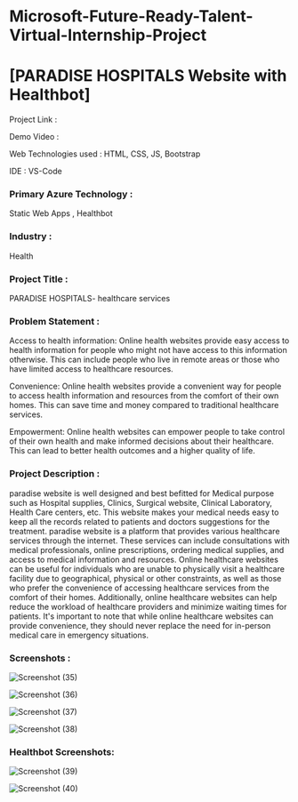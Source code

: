 # Microsoft-Future-Ready-Talent-Virtual-Internship-Project


# [PARADISE HOSPITALS Website with Healthbot]
Project Link :

Demo Video :

Web Technologies used : HTML, CSS, JS, Bootstrap

IDE : VS-Code

### Primary Azure Technology :
Static Web Apps , Healthbot

### Industry :
Health

### Project Title :
PARADISE HOSPITALS- healthcare services

### Problem Statement :
Access to health information: Online health websites provide easy access to health information for people who might not have access to this information otherwise. This can include people who live in remote areas or those who have limited access to healthcare resources.

Convenience: Online health websites provide a convenient way for people to access health information and resources from the comfort of their own homes. This can save time and money compared to traditional healthcare services.

Empowerment: Online health websites can empower people to take control of their own health and make informed decisions about their healthcare. This can lead to better health outcomes and a higher quality of life.

### Project Description :
 paradise website is well designed and best befitted for Medical purpose such as Hospital supplies, Clinics, Surgical website, Clinical Laboratory, Health Care centers, etc.
This website makes your medical needs easy to keep all the records related to patients and doctors suggestions for the treatment.
paradise website is a platform that provides various healthcare services through the internet. These services can include consultations with medical professionals, online prescriptions, ordering medical supplies, and access to medical information and resources. Online healthcare websites can be useful for individuals who are unable to physically visit a healthcare facility due to geographical, physical or other constraints, as well as those who prefer the convenience of accessing healthcare services from the comfort of their homes. Additionally, online healthcare websites can help reduce the workload of healthcare providers and minimize waiting times for patients. It's important to note that while online healthcare websites can provide convenience, they should never replace the need for in-person medical care in emergency situations.


### Screenshots :
![Screenshot (35)](https://user-images.githubusercontent.com/93502957/236379189-cfb0480f-8a86-412c-9a2d-f6c2380ed503.png)

![Screenshot (36)](https://user-images.githubusercontent.com/93502957/236379210-55e184d5-287b-46d5-971c-4d84d26c5ed3.png)

![Screenshot (37)](https://user-images.githubusercontent.com/93502957/236379219-255cc6e9-e57a-414b-a683-dd423034bb65.png)

![Screenshot (38)](https://user-images.githubusercontent.com/93502957/236379238-8fda38a9-e57f-4694-bad9-6b023c3d2006.png)

### Healthbot Screenshots:

![Screenshot (39)](https://user-images.githubusercontent.com/93502957/236379293-afbfcdaa-32f8-45e8-9c62-ae30db806dfe.png)

![Screenshot (40)](https://user-images.githubusercontent.com/93502957/236379307-1964aa6b-35dd-4deb-9495-85d2543bb71f.png)


